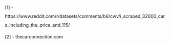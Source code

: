 
<p style="line-height: 2;">
[1] - https://www.reddit.com/r/datasets/comments/b6rcwv/i_scraped_32000_cars_including_the_price_and_115/

[2] - thecarconnection.com
</p>
